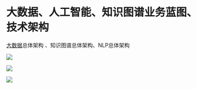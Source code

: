 # 大数据、人工智能、知识图谱业务蓝图、技术架构

[大数据](https://so.csdn.net/so/search?q=%E5%A4%A7%E6%95%B0%E6%8D%AE&spm=1001.2101.3001.7020)总体架构 、知识图谱总体架构、NLP总体架构

![](https://imgconvert.csdnimg.cn/aHR0cHM6Ly9pbWcyMDE4LmNuYmxvZ3MuY29tL2Jsb2cvNzA0MDgyLzIwMTgxMS83MDQwODItMjAxODExMTUxMTEwMjAxMTItODkwMDU3MDY0LnBuZw?x-oss-process=image/format,png)

![](https://imgconvert.csdnimg.cn/aHR0cHM6Ly9pbWcyMDE4LmNuYmxvZ3MuY29tL2Jsb2cvNzA0MDgyLzIwMTgxMS83MDQwODItMjAxODExMTUxMTEyMjc5MTgtOTczODgxNjA5LnBuZw?x-oss-process=image/format,png)

![](https://imgconvert.csdnimg.cn/aHR0cHM6Ly9pbWcyMDE4LmNuYmxvZ3MuY29tL2Jsb2cvNzA0MDgyLzIwMTgxMS83MDQwODItMjAxODExMTUxMTE1MjE3OTItMTk2OTAwMjM4OS5wbmc?x-oss-process=image/format,png)
